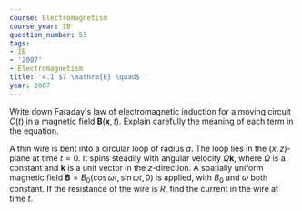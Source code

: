 ```yaml
---
course: Electromagnetism
course_year: IB
question_number: 53
tags:
- IB
- '2007'
- Electromagnetism
title: '4.I $7 \mathrm{E} \quad$ '
year: 2007
---
```



Write down Faraday's law of electromagnetic induction for a moving circuit $C(t)$ in a magnetic field $\mathbf{B}(\mathbf{x}, t)$. Explain carefully the meaning of each term in the equation.

A thin wire is bent into a circular loop of radius $a$. The loop lies in the $(x, z)$-plane at time $t=0$. It spins steadily with angular velocity $\Omega \mathbf{k}$, where $\Omega$ is a constant and $\mathbf{k}$ is a unit vector in the $z$-direction. A spatially uniform magnetic field $\mathbf{B}=B_{0}(\cos \omega t, \sin \omega t, 0)$ is applied, with $B_{0}$ and $\omega$ both constant. If the resistance of the wire is $R$, find the current in the wire at time $t$.